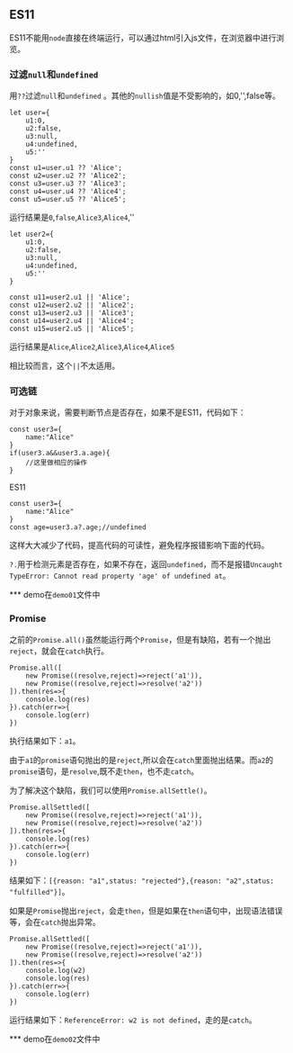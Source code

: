 
## ES11

ES11不能用`node`直接在终端运行，可以通过html引入js文件，在浏览器中进行浏览。

### 过滤`null`和`undefined`

用`??`过滤`null`和`undefined` 。其他的`nullish`值是不受影响的，如0,'',false等。

```
let user={
    u1:0,
    u2:false,
    u3:null,
    u4:undefined,
    u5:''
}
const u1=user.u1 ?? 'Alice';
const u2=user.u2 ?? 'Alice2';
const u3=user.u3 ?? 'Alice3';
const u4=user.u4 ?? 'Alice4';
const u5=user.u5 ?? 'Alice5'; 
```

运行结果是`0`,`false`,`Alice3`,`Alice4`,''

```
let user2={
    u1:0,
    u2:false,
    u3:null,
    u4:undefined,
    u5:''
}

const u11=user2.u1 || 'Alice';
const u12=user2.u2 || 'Alice2';
const u13=user2.u3 || 'Alice3';
const u14=user2.u4 || 'Alice4';
const u15=user2.u5 || 'Alice5'; 
```

运行结果是`Alice`,`Alice2`,`Alice3`,`Alice4`,`Alice5`

相比较而言，这个`||`不太适用。


### 可选链

对于对象来说，需要判断节点是否存在，如果不是ES11，代码如下：

```
const user3={
    name:"Alice"
}
if(user3.a&&user3.a.age){
    //这里做相应的操作
}
```

ES11

```
const user3={
    name:"Alice"
}
const age=user3.a?.age;//undefined
```

这样大大减少了代码，提高代码的可读性，避免程序报错影响下面的代码。

`?.`用于检测元素是否存在，如果不存在，返回`undefined`，而不是报错`Uncaught TypeError: Cannot read property 'age' of undefined at`。

*** demo在`demo01`文件中


### Promise

之前的`Promise.all()`虽然能运行两个`Promise`，但是有缺陷，若有一个抛出`reject`，就会在`catch`执行。

```
Promise.all([
    new Promise((resolve,reject)=>reject('a1')),
    new Promise((resolve,reject)=>resolve('a2'))
]).then(res=>{
    console.log(res)
}).catch(err=>{
    console.log(err)
})
```

执行结果如下：`a1`。

由于`a1`的`promise`语句抛出的是`reject`,所以会在`catch`里面抛出结果。而`a2`的`promise`语句，是`resolve`,既不走`then`，也不走`catch`。

为了解决这个缺陷，我们可以使用`Promise.allSettle()`。

```
Promise.allSettled([
    new Promise((resolve,reject)=>reject('a1')),
    new Promise((resolve,reject)=>resolve('a2'))
]).then(res=>{
    console.log(res)
}).catch(err=>{
    console.log(err)
})
```

结果如下：`[{reason: "a1",status: "rejected"},{reason: "a2",status: "fulfilled"}]`。

如果是`Promise`抛出`reject`，会走`then`，但是如果在`then`语句中，出现语法错误等，会在`catch`抛出异常。

```
Promise.allSettled([
    new Promise((resolve,reject)=>reject('a1')),
    new Promise((resolve,reject)=>resolve('a2'))
]).then(res=>{
    console.log(w2)
    console.log(res)
}).catch(err=>{
    console.log(err)
})
```

运行结果如下：`ReferenceError: w2 is not defined`，走的是`catch`。

*** demo在`demo02`文件中